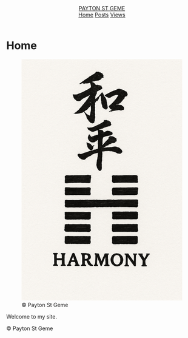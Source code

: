 
<html lang="en">
<head>
  <meta charset="utf-8" />
  <meta name="viewport" content="width=device-width, initial-scale=1" />

  <link rel="stylesheet" href="assets/style.css" />
</head>
<body>
  <header class="header">
    <div class="container bar">
      <a class="brand" href="index.html">PAYTON ST GEME</a>
      <nav class="nav">
        <a class="nav-link active" href="index.html">Home</a>
        <a class="nav-link" href="posts.html">Posts</a>
        <a class="nav-link" href="views.html">Views</a>
      </nav>
    </div>
  </header>

  <main class="container">
    <h1>Home</h1>
    <figure>
      <img src="assets/Kanji and Hexagram of Harmony.png" alt="Harmony" style="max-width:100%;height:auto;" />
      <figcaption>© Payton St Geme</figcaption>
    </figure>
    <p class="lede">Welcome to my site.</p>
  </main>

  <footer class="footer">
    <div class="container">© <span id="year"></span> Payton St Geme</div>
  </footer>

  <script>
    document.getElementById('year').textContent = new Date().getFullYear();
  </script>
</body>
</html>
